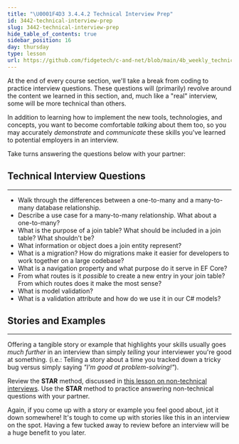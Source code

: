 ```yaml
---
title: "\U0001F4D3 3.4.4.2 Technical Interview Prep"
id: 3442-technical-interview-prep
slug: 3442-technical-interview-prep
hide_table_of_contents: true
sidebar_position: 16
day: thursday
type: lesson
url: https://github.com/fidgetech/c-and-net/blob/main/4b_weekly_technical_interview_prep_week_4.md
---
```


At the end of every course section, we'll take a break from coding to practice interview questions. These questions will (primarily) revolve around the content we learned in this section, and, much like a "real" interview, some will be more technical than others.

In addition to learning how to implement the new tools, technologies, and concepts, you want to become comfortable _talking_ about them too, so you may accurately _demonstrate_ and _communicate_ these skills you've learned to potential employers in an interview.

Take turns answering the questions below with your partner:

## Technical Interview Questions
---

* Walk through the differences between a one-to-many and a many-to-many database relationship.
* Describe a use case for a many-to-many relationship. What about a one-to-many?
* What is the purpose of a join table? What should be included in a join table? What shouldn't be?
* What information or object does a join entity represent?
* What is a migration? How do migrations make it easier for developers to work together on a large codebase?
* What is a navigation property and what purpose do it serve in EF Core?
* From what routes is it _possible_ to create a new entry in your join table? From which routes does it make the most sense?
* What is model validation?
* What is a validation attribute and how do we use it in our C# models?

## Stories and Examples
---


Offering a tangible story or example that highlights your skills usually goes _much further_ in an interview than simply _telling_ your interviewer you're good at something. (i.e.: Telling a story about a time you tracked down a tricky bug versus simply saying _"I'm good at problem-solving!"_).

Review the **STAR** method, discussed in [this lesson on non-technical interviews](https://old.learnhowtoprogram.com/internship-and-job-search/preparing-for-job-interviews/non-technical-interview). Use the **STAR** method to practice answering non-technical questions with your partner.

Again, if you come up with a story or example you feel good about, jot it down somewhere! It's tough to come up with stories like this in an interview on the spot. Having a few tucked away to review before an interview will be a huge benefit to you later.
